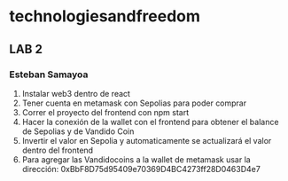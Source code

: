 # technologiesandfreedom

## LAB 2
### Esteban Samayoa

1. Instalar web3 dentro de react
2. Tener cuenta en metamask con Sepolias para poder comprar
3. Correr el proyecto del frontend con npm start
4. Hacer la conexión de la wallet con el frontend para obtener el balance de Sepolias y de Vandido Coin
5. Invertir el valor en Sepolia y automaticamente se actualizará el valor dentro del frontend
6. Para agregar las Vandidocoins a la wallet de metamask usar la dirección: 0xBbF8D75d95409e70369D4BC4273ff28D0463D4e7
   
